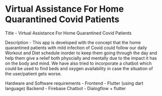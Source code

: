 # Virtual Assistance For Home Quarantined Covid Patients

Title - Virtual Assistance For Home Quarantined Covid Patients

Description - This app is developed with the concept that the home quarantined patients with mild infection of Covid could follow our daily Workout and Diet schedule inorder to keep them going through the day and help them give a relief both physcially and mentally due to the impact it has on the body and mind.
We have also tried to incorporate a chatbot which could be used to find beds and oxygen availability in case the situation of the user/patient gets worse.

Hardware and Software requirements - 
Frontend - Flutter (using dart language)
Backend - Firebase
Chatbot - Dialogflow + flutter

<!-- A new Flutter project.

## Getting Started

This project is a starting point for a Flutter application.

A few resources to get you started if this is your first Flutter project:

- [Lab: Write your first Flutter app](https://flutter.dev/docs/get-started/codelab)
- [Cookbook: Useful Flutter samples](https://flutter.dev/docs/cookbook)

For help getting started with Flutter, view our
[online documentation](https://flutter.dev/docs), which offers tutorials,
samples, guidance on mobile development, and a full API reference.
 -->

